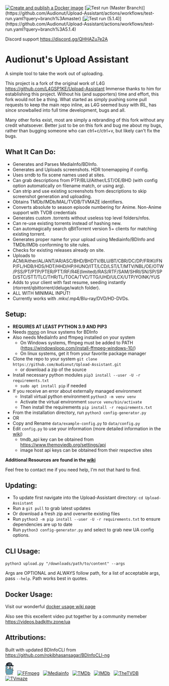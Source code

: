 [![Create and publish a Docker image](https://github.com/Audionut/Upload-Assistant/actions/workflows/docker-image.yml/badge.svg?branch=master)](https://github.com/Audionut/Upload-Assistant/actions/workflows/docker-image.yml) [![Test run (Master Branch)](https://img.shields.io/github/actions/workflow/status/Audionut/Upload-Assistant/test-run.yaml?branch=master&label=Test%20run%20(Master%20Branch%202025-07-04%2006:06%20UTC))](https://github.com/Audionut/Upload-Assistant/actions/workflows/test-run.yaml?query=branch%3Amaster) [![Test run (5.1.4)](https://img.shields.io/github/actions/workflow/status/Audionut/Upload-Assistant/test-run.yaml?branch=5.1.4&label=Test%20run%20(5.1.4%202025-07-10%2015:42%20UTC))](https://github.com/Audionut/Upload-Assistant/actions/workflows/test-run.yaml?query=branch%3A5.1.4)

Discord support https://discord.gg/QHHAZu7e2A

# Audionut's Upload Assistant

A simple tool to take the work out of uploading.

This project is a fork of the original work of L4G https://github.com/L4GSP1KE/Upload-Assistant
Immense thanks to him for establishing this project. Without his (and supporters) time and effort, this fork would not be a thing.
What started as simply pushing some pull requests to keep the main repo inline, as L4G seemed busy with IRL, has since snowballed into full time development, bugs and all.

Many other forks exist, most are simply a rebranding of this fork without any credit whatsoever.
Better just to be on this fork and bug me about my bugs, rather than bugging someone who can ctrl+c/ctrl+v, but likely can't fix the bugs.

## What It Can Do:
  - Generates and Parses MediaInfo/BDInfo.
  - Generates and Uploads screenshots. HDR tonemapping if config.
  - Uses srrdb to fix scene names used at sites.
  - Can grab descriptions from PTP/BLU/Aither/LST/OE/BHD (with config option automatically on filename match, or using arg).
  - Can strip and use existing screenshots from descriptions to skip screenshot generation and uploading.
  - Obtains TMDb/IMDb/MAL/TVDB/TVMAZE identifiers.
  - Converts absolute to season episode numbering for Anime. Non-Anime support with TVDB credentials
  - Generates custom .torrents without useless top level folders/nfos.
  - Can re-use existing torrents instead of hashing new.
  - Can automagically search qBitTorrent version 5+ clients for matching existing torrent.
  - Generates proper name for your upload using Mediainfo/BDInfo and TMDb/IMDb conforming to site rules.
  - Checks for existing releases already on site.
  - Uploads to ACM/Aither/AL/ANT/AR/ASC/BHD/BHDTV/BLU/BT/CBR/DC/DP/FRIKI/FNP/FL/HDB/HDS/HDT/HHD/HP/HUNO/ITT/LCD/LST/LT/MTV/NBL/OE/OTW/PSS/PT/PTP/PTER/PTT/RF/R4E(limited)/RAS/RTF/SAM/SHRI/SN/SP/SPD/STC/STT/TLC/THR/TL/TOCA/TVC/TTG/UHD/ULCX/UTP/YOINK/YUS
  - Adds to your client with fast resume, seeding instantly (rtorrent/qbittorrent/deluge/watch folder).
  - ALL WITH MINIMAL INPUT!
  - Currently works with .mkv/.mp4/Blu-ray/DVD/HD-DVDs.

## **Setup:**
   - **REQUIRES AT LEAST PYTHON 3.9 AND PIP3**
   - Needs [mono](https://www.mono-project.com/) on linux systems for BDInfo
   - Also needs MediaInfo and ffmpeg installed on your system
      - On Windows systems, ffmpeg must be added to PATH (https://windowsloop.com/install-ffmpeg-windows-10/)
      - On linux systems, get it from your favorite package manager
   - Clone the repo to your system `git clone https://github.com/Audionut/Upload-Assistant.git` 
      - or download a zip of the source
   - Install necessary python modules `pip3 install --user -U -r requirements.txt`
      - `sudo apt install pip` if needed
  - If you receive an error about externally managed environment
      - Install virtual python environment `python3 -m venv venv`
      - Activate the virtual environment `source venv/bin/activate`
      - Then install the requirements `pip install -r requirements.txt`
   - From the installation directory, run `python3 config-generator.py`
   - OR
   - Copy and Rename `data/example-config.py` to `data/config.py`
   - Edit `config.py` to use your information (more detailed information in the [wiki](https://github.com/Audionut/Upload-Assistant/wiki))
      - tmdb_api key can be obtained from https://www.themoviedb.org/settings/api
      - image host api keys can be obtained from their respective sites
     
   **Additional Resources are found in the [wiki](https://github.com/Audionut/Upload-Assistant/wiki)**
   
   Feel free to contact me if you need help, I'm not that hard to find.

## **Updating:**
  - To update first navigate into the Upload-Assistant directory: `cd Upload-Assistant`
  - Run a `git pull` to grab latest updates
  - Or download a fresh zip and overwrite existing files
  - Run `python3 -m pip install --user -U -r requirements.txt` to ensure dependencies are up to date
  - Run `python3 config-generator.py` and select to grab new UA config options.

## **CLI Usage:**
  
  `python3 upload.py "/downloads/path/to/content" --args`
  
  Args are OPTIONAL and ALWAYS follow path, for a list of acceptable args, pass `--help`.
  Path works best in quotes.

## **Docker Usage:**
  Visit our wonderful [docker usage wiki page](https://github.com/Audionut/Upload-Assistant/wiki/Docker)

  Also see this excellent video put together by a community memeber https://videos.badkitty.zone/ua

## **Attributions:**

Built with updated BDInfoCLI from https://github.com/rokibhasansagar/BDInfoCLI-ng

<p>
  <a href="https://github.com/autobrr/mkbrr"><img src="https://github.com/autobrr/mkbrr/blob/main/.github/assets/mkbrr-dark.png?raw=true" alt="mkbrr" height="40px;"></a>&nbsp;&nbsp;
  <a href="https://ffmpeg.org/"><img src="https://i.postimg.cc/xdj3BS7S/FFmpeg-Logo-new-svg.png" alt="FFmpeg" height="40px;"></a>&nbsp;&nbsp;
  <a href="https://mediaarea.net/en/MediaInfo"><img src="https://i.postimg.cc/vTkjXmHh/Media-Info-Logo-svg.png" alt="Mediainfo" height="40px;"></a>&nbsp;&nbsp;
  <a href="https://www.themoviedb.org/"><img src="https://i.postimg.cc/1tpXHx3k/blue-square-2-d537fb228cf3ded904ef09b136fe3fec72548ebc1fea3fbbd1ad9e36364db38b.png" alt="TMDb" height="40px;"></a>&nbsp;&nbsp;
  <a href="https://www.imdb.com/"><img src="https://i.postimg.cc/CLVmvwr1/IMDb-Logo-Rectangle-Gold-CB443386186.png" alt="IMDb" height="40px;"></a>&nbsp;&nbsp;
  <a href="https://thetvdb.com/"><img src="https://i.postimg.cc/Hs1KKqsS/logo1.png" alt="TheTVDB" height="40px;"></a>&nbsp;&nbsp;
  <a href="https://www.tvmaze.com/"><img src="https://i.postimg.cc/2jdRzkJp/tvm-header-logo.png" alt="TVmaze" height="40px"></a>
</p>
